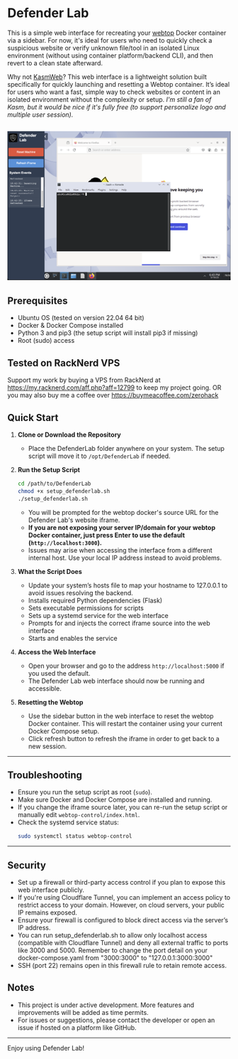# Defender Lab
This is a simple web interface for recreating your [webtop](https://docs.linuxserver.io/images/docker-webtop/) Docker container via a sidebar. For now, it's ideal for users who need to quickly check a suspicious website or verify unknown file/tool in an isolated Linux environment (without using container platform/backend CLI), and then revert to a clean state afterward. 

Why not [KasmWeb](https://www.kasmweb.com)? This web interface is a lightweight solution built specifically for quickly launching and resetting a Webtop container. It’s ideal for users who want a fast, simple way to check websites or content in an isolated environment without the complexity or setup. 
*I'm still a fan of Kasm, but it would be nice if it's fully free (to support personalize logo and multiple user session).*

![Alt Text](https://github.com/0-hack/DefenderLab/blob/main/webtop-control/img/Dashboard.png)
---

## Prerequisites
- Ubuntu OS (tested on version 22.04 64 bit)
- Docker & Docker Compose installed
- Python 3 and pip3 (the setup script will install pip3 if missing)
- Root (sudo) access

## Tested on RackNerd VPS
Support my work by buying a VPS from RackNerd at https://my.racknerd.com/aff.php?aff=12799 to keep my project going.
OR you may also buy me a coffee over https://buymeacoffee.com/zerohack

## Quick Start

1. **Clone or Download the Repository**
   - Place the DefenderLab folder anywhere on your system. The setup script will move it to `/opt/DefenderLab` if needed.

2. **Run the Setup Script**
   ```bash
   cd /path/to/DefenderLab
   chmod +x setup_defenderlab.sh
   ./setup_defenderlab.sh
   ```
   - You will be prompted for the webtop docker's source URL for the Defender Lab's website iframe.
   - **If you are not exposing your server IP/domain for your webtop Docker container, just press Enter to use the default (`http://localhost:3000`).**
   - Issues may arise when accessing the interface from a different internal host. Use your local IP address instead to avoid problems.

3. **What the Script Does**
   - Update your system’s hosts file to map your hostname to 127.0.0.1 to avoid issues resolving the backend.
   - Installs required Python dependencies (Flask)
   - Sets executable permissions for scripts
   - Sets up a systemd service for the web interface
   - Prompts for and injects the correct iframe source into the web interface
   - Starts and enables the service

5. **Access the Web Interface**
   - Open your browser and go to the address `http://localhost:5000` if you used the default.
   - The Defender Lab web interface should now be running and accessible.

6. **Resetting the Webtop**
   - Use the sidebar button in the web interface to reset the webtop Docker container. This will restart the container using your current Docker Compose setup.
   - Click refresh button to refresh the iframe in order to get back to a new session.

---

## Troubleshooting
- Ensure you run the setup script as root (`sudo`).
- Make sure Docker and Docker Compose are installed and running.
- If you change the iframe source later, you can re-run the setup script or manually edit `webtop-control/index.html`.
- Check the systemd service status:
  ```bash
  sudo systemctl status webtop-control
  ```

---

## Security
- Set up a firewall or third-party access control if you plan to expose this web interface publicly.
- If you're using Cloudflare Tunnel, you can implement an access policy to restrict access to your domain. However, on cloud servers, your public IP remains exposed.
- Ensure your firewall is configured to block direct access via the server’s IP address.
- You can run setup_defenderlab.sh to allow only localhost access (compatible with Cloudflare Tunnel) and deny all external traffic to ports like 3000 and 5000. Remember to change the port detail on your docker-compose.yaml from "3000:3000" to "127.0.0.1:3000:3000"
- SSH (port 22) remains open in this firewall rule to retain remote access.

## Notes
- This project is under active development. More features and improvements will be added as time permits.
- For issues or suggestions, please contact the developer or open an issue if hosted on a platform like GitHub.

---

Enjoy using Defender Lab!
